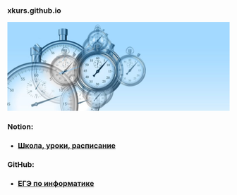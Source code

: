 ### xkurs.github.io
![Start](img/time-g28ecd4d16_1920-1024x410.jpg "Start")

### Notion:
- ### [Школа, уроки, расписание](https://adjoining-approach-866.notion.site/School-4f36c7650e6941378b57e1b5bb74ee95 "Notion")

### GitHub:
- ### [ЕГЭ по информатике](https://xkurs.github.io/KEGE/)

<!---
xkurs/xkurs is a ✨ special ✨ repository because its `README.md` (this file) appears on your GitHub profile.
You can click the Preview link to take a look at your changes.
--->
